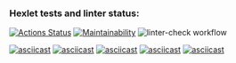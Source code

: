 ### Hexlet tests and linter status:
[![Actions Status](https://github.com/Acemore/python-project-lvl1/workflows/hexlet-check/badge.svg)](https://github.com/Acemore/python-project-lvl1/actions)
[![Maintainability](https://api.codeclimate.com/v1/badges/1f9b0d1e242304495348/maintainability)](https://codeclimate.com/github/Acemore/python-project-lvl1/maintainability)
![linter-check workflow](https://github.com/Acemore/python-project-lvl1/actions/workflows/linter-check.yml/badge.svg)

[![asciicast](https://asciinema.org/a/33UdN93UT3L4BmmaRADihgOKZ.svg)](https://asciinema.org/a/33UdN93UT3L4BmmaRADihgOKZ)
[![asciicast](https://asciinema.org/a/uafuxqeDwR94EHzI9nY3XVk68.svg)](https://asciinema.org/a/uafuxqeDwR94EHzI9nY3XVk68)
[![asciicast](https://asciinema.org/a/Kt1cCEVVfajhkR1aFYsMlJiRG.svg)](https://asciinema.org/a/Kt1cCEVVfajhkR1aFYsMlJiRG)
[![asciicast](https://asciinema.org/a/uaoGmV99ezhOpkegbWo8QhHfj.svg)](https://asciinema.org/a/uaoGmV99ezhOpkegbWo8QhHfj)
[![asciicast](https://asciinema.org/a/M6aRAfeD6e8dZOUgfyG9h5UVb.svg)](https://asciinema.org/a/M6aRAfeD6e8dZOUgfyG9h5UVb)

